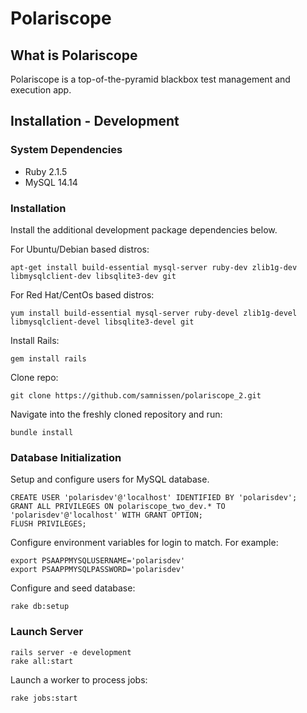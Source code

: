 Polariscope
===========

What is Polariscope
-------------------

Polariscope is a top-of-the-pyramid blackbox test management and execution app.

Installation - Development
--------------------------

### System Dependencies


*	Ruby 2.1.5
*	MySQL 14.14

### Installation


Install the additional development package dependencies below.

For Ubuntu/Debian based distros:

	apt-get install build-essential mysql-server ruby-dev zlib1g-dev libmysqlclient-dev libsqlite3-dev git

For Red Hat/CentOs based distros:

	yum install build-essential mysql-server ruby-devel zlib1g-devel libmysqlclient-devel libsqlite3-devel git

Install Rails:

	gem install rails

Clone repo:

	git clone https://github.com/samnissen/polariscope_2.git

Navigate into the freshly cloned repository and run:

	bundle install

### Database Initialization


Setup and configure users for MySQL database.

	CREATE USER 'polarisdev'@'localhost' IDENTIFIED BY 'polarisdev';
	GRANT ALL PRIVILEGES ON polariscope_two_dev.* TO 'polarisdev'@'localhost' WITH GRANT OPTION;
	FLUSH PRIVILEGES;

Configure environment variables for login to match. For example:

	export PSAAPPMYSQLUSERNAME='polarisdev'
	export PSAAPPMYSQLPASSWORD='polarisdev'

Configure and seed database:
	
	rake db:setup

### Launch Server

	rails server -e development
	rake all:start

Launch a worker to process jobs:
	
	rake jobs:start

